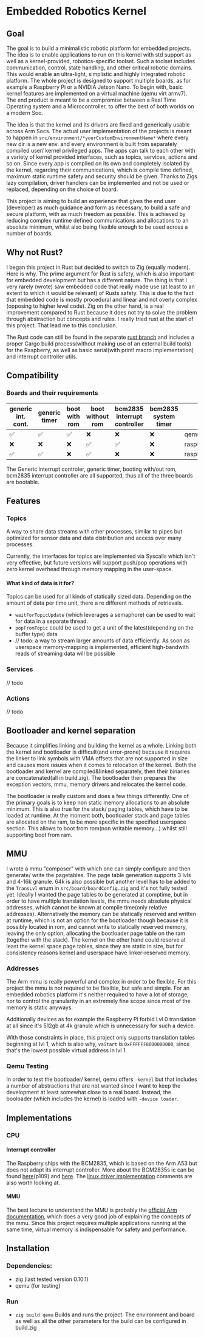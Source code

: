 # Embedded Robotics Kernel

## Goal

The goal is to build a minimalistic robotic platform for embedded projects. The idea is to enable applications to run on this kernel with std support as well as a kernel-provided, robotics-specific toolset. Such a toolset includes communication, control, state handling, and other critical robotic domains. This would enable an ultra-light, simplistic and highly integrated robotic platform.
The whole project is designed to support multiple boards, as for example a Raspberry Pi or a NVIDIA Jetson Nano. To begin with, basic kernel features are implemented on a virtual machine (qemu virt armv7).
The end product is meant to be a compromise between a Real Time Operating system and a Microcontroller, to offer the best of both worlds on a modern Soc.

The idea is that the kernel and its drivers are fixed and generically usable across Arm Socs. The actual user implementation of the projects is meant to happen in `src/environment/*yourCustomEnvironmentName*` where every new dir is a new env. and every environment is built from separately compiled user/ kernel privileged apps. The apps can talk to each other with a variety of kernel provided interfaces, such as topics, services, actions and so on. Since every app is compiled on its own and completely isolated by the kernel, regarding their communications, which is compile time defined, maximum static runtime safety and security should be given.
Thanks to Zigs lazy compilation, driver handlers can be implemented and not be used or replaced, depending on the choice of board.

This project is aiming to build an experience that gives the end user (developer) as much guidance and form as necessary, to build a safe and secure platform, with as much freedom as possible. This is achieved by reducing complex runtime defined communications and allocations to an absolute minimum, whilst also being flexible enough to be used across a number of boards.

## Why not Rust?

I began this project in Rust but decided to switch to Zig (equally modern). Here is why.
The prime argument for Rust is safety, which is also important for embedded development but has a different nature. The thing is that I very rarely (wrote) saw embedded code that really made use (at least to an extent to which it would be relevant) of Rusts safety. This is due to the fact that embedded code is mostly procedural and linear and not overly complex (opposing to higher level code). Zig on the other hand, is a real improvement compared to Rust because it does not try to solve the problem through abstraction but concepts and rules. I really tried rust at the start of this project. That lead me to this conclusion.

The Rust code can still be found in the separate [rust branch](https://github.com/luickk/rust-rtos/tree/rust_code) and includes a proper Cargo build process(without making use of an external build tools) for the Raspberry, as well as basic serial(with print! macro implementation) and interrupt controller utils.

## Compatibility

### Boards and their requirements

| generic int. cont. | generic timer | boot with rom | boot without rom | bcm2835 interrupt controller | bcm2835 system timer |             |
|--------------------|---------------|---------------|------------------|------------------------------|---------------|-------------|
| ✅                  | ✅             | ✅             | ❌                | ❌                            | ❌             | qemu virt   |
| ❌                  | ❌             | ❌             | ✅                | ✅                            | ❌             | raspberry3b |
| ✅                  | ✅             | ❌             | ✅                | ❌                            | ❌             | raspberry 4 |

The Generic interrupt controler, generic timer, booting with/out rom, bcm2835 interrupt controller are all supported, thus all of the three boards are bootable. 


## Features

### Topics

A way to share data streams with other processes, similar to pipes but optimized for sensor data and data distribution and access over many processes.

Currently, the interfaces for topics are implemented via Syscalls which isn't very effective, but future versions will support push/pop operations with zero kernel overhead through memory mapping in the user-space.

#### What kind of data is it for?

Topics can be used for all kinds of statically sized data. Depending on the amount of data per time unit, there a re different methods of retrievals. 
- `waitForTopicUpdate` (which leverages a semaphore) can be used to wait for data in a separate thread. 
- `popFromTopic` could be used to get a unit of the latest(depending on the buffer type) data
- // todo: a way to stream larger amounts of data efficiently. As soon as userspace memory-mapping is implemented, efficient high-bandwith reads of streaming data will be possible

### Services

// todo

### Actions

// todo

## Bootloader and kernel separation

Because it simplifies linking and building the kernel as a whole. Linking both the kernel and bootloader is difficult(and error-prone) because it requires the linker to link symbols with VMA offsets that are not supported in size and causes more issues when it comes to relocation of the kernel. 
Both the bootloader and kernel are compiled&linked separately, then their binaries are concatenated(all in build.zig). The bootloader then prepares the exception vectors, mmu, memory drivers and relocates the kernel code.

The bootloader is really custom and does a few things differently. One of the primary goals is to keep non static memory allocations to an absolute minimum. This is also true for the stack/ paging tables, which have to be loaded at runtime. At the moment both, bootloader stack and page tables are allocated on the ram, to be more specific in the specified userspace section. This allows to boot from rom(non writable memory...) whilst still supporting boot from ram.

## MMU

I wrote a mmu "composer" with which one can simply configure and then generate/ write the pagetables. The page table generation supports 3 lvls and 4-16k granule. 64k is also possible but another level has to be added to the `TransLvl` enum in `src/board/boardConfig.zig` and it's not fully tested yet.
Ideally I wanted the page tables to be generated at comptime, but in order to have multiple translation levels, the mmu needs absolute physical addresses, which cannot be known at compile time(only relative addresses). Alternatively the memory can be statically reserved and written at runtime, which is not an option for the bootloader though because it is possibly located in rom, and cannot write to statically reserved memory, leaving the only option, allocating the bootloader page table on the ram (together with the stack). The kernel on the other hand could reserve at least the kernel space page tables, since they are static in size, but for consistency reasons kernel and userspace have linker-reserved memory.

### Addresses

The Arm mmu is really powerful and complex in order to be flexible. For this project the mmu is not required to be flexible, but safe and simple. For an embedded robotics platform it's neither required to have a lot of storage, nor to control the granularity in an extremely fine scope since most of the memory is static anyways.

Additionally devices as for example the Raspberry Pi forbid Lvl 0 translation at all since it's 512gb at 4k granule which is unnecessary for such a device.

With those constraints in place, this project only supports translation tables beginning at lvl 1, which is also why, `vaStart` is `0xFFFFFF8000000000`, since that's the lowest possible virtual address in lvl 1.

### Qemu Testing

In order to test the bootloader/ kernel, qemu offers `-kernel` but that includes a number of abstractions that are not wanted since I want to keep the development at least somewhat close to a real board. Instead, the booloader (which includes the kernel) is loaded with `-device loader`.

## Implementations

### CPU
#### Interrupt controller

The Raspberry ships with the BCM2835, which is based on the Arm A53 but does not adapt its interrupt controller. More about the BCM2835s ic can be found [here](https://www.raspberrypi.org/app/uploads/2012/02/BCM2835-ARM-Peripherals.pdf)(p109) and [here](https://xinu.cs.mu.edu/index.php/BCM2835_Interrupt_Controller). The [linux driver implementation](https://github.com/torvalds/linux/blob/master/drivers/irqchip/irq-bcm2835.c) comments are also worth looking at.


#### MMU

The best lecture to understand the MMU is probably the [official Arm documentation](https://developer.arm.com/documentation/100940/0101), which does a very good job of explaining the concepts of the mmu.
Since this project requires multiple applications running at the same time, virtual memory is indispensable for safety and performance.

## Installation

### Dependencies:

- zig (last tested version 0.10.1)
- qemu (for testing)

### Run

- `zig build qemu`
Builds and runs the project. The environment and board as well as all the other parameters for the build can be configured in build.zig
